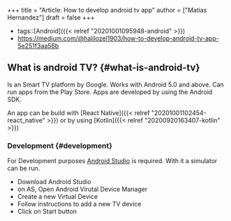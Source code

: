 +++
title = "Article: How to develop android tv app"
author = ["Matias Hernandez"]
draft = false
+++

-   tags::[Android]({{< relref "20201001095948-android" >}})
-   <https://medium.com/@halilozel1903/how-to-develop-android-tv-app-5e251f3aa56b>


## What is android TV? {#what-is-android-tv}

Is an Smart TV platform by Google. Works with Android 5.0 and above. Can run apps from the Play Store.
Apps are developed by using the Android SDK.

An app can be build with [React Native]({{< relref "20201001102454-react_native" >}}) or by using [Kotlin]({{< relref "20200920163407-kotlin" >}})


### Development {#development}

For Development purposes [Android Studio](<https://developer.android.com/studio>) is required. With it a simulator can be run.

-   Download Android Studio
-   on AS, Open Android Virutal Device Manager
-   Create a new Virtual Device
-   Follow instructions to add a new TV device
-   Click on Start button
